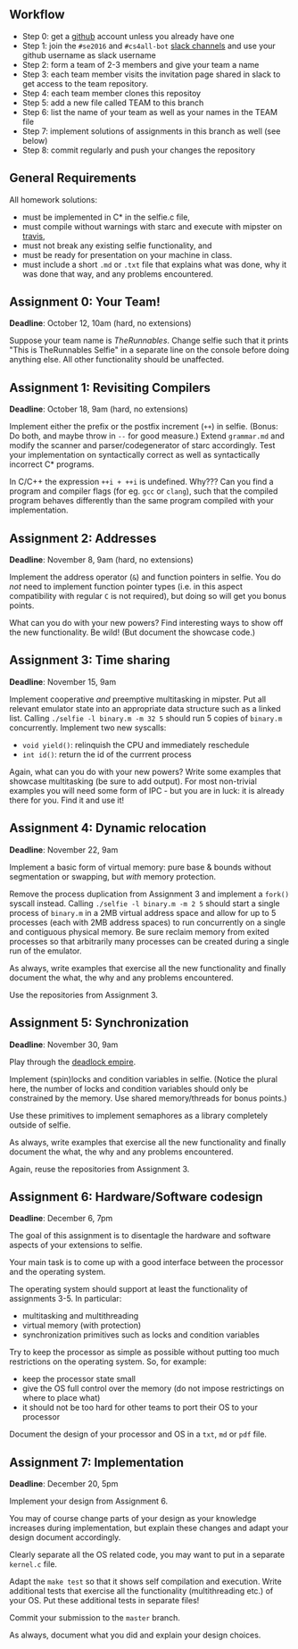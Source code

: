 Workflow
--------

* Step 0: get a [github](https://github.com) account unless you already have one
* Step 1: join the `#se2016` and `#cs4all-bot` [slack channels](https://cksystemsteaching.slack.com/signup) and use your github username as slack username
* Step 2: form a team of 2-3 members and give your team a name
* Step 3: each team member visits the invitation page shared in slack to get access to the team repository.
* Step 4: each team member clones this repositoy
* Step 5: add a new file called TEAM to this branch
* Step 6: list the name of your team as well as your names in the TEAM file
* Step 7: implement solutions of assignments in this branch as well (see below)
* Step 8: commit regularly and push your changes the repository

General Requirements
--------------------

All homework solutions:

* must be implemented in C\* in the selfie.c file,
* must compile without warnings with starc and execute with mipster on [travis](https://travis-ci.org/cksystemsteaching/CS4All),
* must not break any existing selfie functionality, and
* must be ready for presentation on your machine in class.
* must include a short `.md` or `.txt` file that explains what was done, why it was done that way, and any problems encountered.

Assignment 0: Your Team!
------------------------

__Deadline__: October 12, 10am (hard, no extensions)

Suppose your team name is *TheRunnables*. Change selfie such that it prints "This is TheRunnables Selfie" in a separate line on the console before doing anything else. All other functionality should be unaffected.

Assignment 1: Revisiting Compilers
----------------------------------

__Deadline__: October 18, 9am (hard, no extensions)

Implement either the prefix or the postfix increment (`++`) in selfie.
(Bonus: Do both, and maybe throw in `--` for good measure.)
Extend `grammar.md` and modify the scanner and parser/codegenerator of starc accordingly.
Test your implementation on syntactically correct as well as syntactically incorrect C\* programs.

In C/C++ the expression `++i + ++i` is undefined. Why???
Can you find a program and compiler flags (for eg. `gcc` or `clang`), such that the compiled program behaves differently than the same program compiled with your implementation.

Assignment 2: Addresses
----------------------------------
__Deadline__: November 8, 9am (hard, no extensions)

Implement the address operator (`&`) and function pointers in selfie.
You do *not* need to implement function pointer types (i.e. in this aspect compatibility with regular `C` is not required), but doing so will get you bonus points.

What can you do with your new powers? Find interesting ways to show off the new functionality. Be wild! (But document the showcase code.)

Assignment 3: Time sharing
----------------------------------
__Deadline__: November 15, 9am

Implement cooperative *and* preemptive multitasking in mipster.
Put all relevant emulator state into an appropriate data structure such as a linked list.
Calling `./selfie -l binary.m -m 32 5` should run 5 copies of `binary.m` concurrently.
Implement two new syscalls:
* `void yield()`: relinquish the CPU and immediately reschedule
* `int id()`: return the id of the currrent process

Again, what can you do with your new powers? Write some examples that showcase
multitasking (be sure to add output). For most non-trivial examples you will
need some form of IPC - but you are in luck: it is already there for you. Find
it and use it!


Assignment 4: Dynamic relocation
----------------------------------
__Deadline__: November 22, 9am

Implement a basic form of virtual memory: pure base & bounds without segmentation or
swapping, but *with* memory protection.

Remove the process duplication from Assignment 3 and implement a `fork()` syscall instead.
Calling `./selfie -l binary.m -m 2 5` should start a single process of `binary.m` in a 2MB virtual address space
and allow for up to 5 processes (each with 2MB address spaces) to run concurrently on a single and contiguous physical memory.
Be sure reclaim memory from exited processes so that arbitrarily many processes can be created during a single run of the emulator.

As always, write examples that exercise all the new functionality and finally document the what, the why and any problems encountered.

Use the repositories from Assignment 3.


Assignment 5: Synchronization
----------------------------------
__Deadline__: November 30, 9am

Play through the [deadlock empire](https://deadlockempire.github.io).

Implement (spin)locks and condition variables in selfie.
(Notice the plural here, the number of locks and condition variables should only be constrained by the memory.
Use shared memory/threads for bonus points.)

Use these primitives to implement semaphores as a library completely outside of selfie.

As always, write examples that exercise all the new functionality and finally document the what, the why and any problems encountered.

Again, reuse the repositories from Assignment 3.


Assignment 6: Hardware/Software codesign
----------------------------------------
__Deadline__: December 6, 7pm

The goal of this assignment is to disentagle the hardware and software aspects
of your extensions to selfie.

Your main task is to come up with a good interface between the processor and the operating system.

The operating system should support at least the functionality of assignments 3-5.
In particular:
* multitasking and multithreading
* virtual memory (with protection)
* synchronization primitives such as locks and condition variables

Try to keep the processor as simple as possible without putting too much
restrictions on the operating system. So, for example:
* keep the processor state small
* give the OS full control over the memory (do not impose restrictings on where to place what)
* it should not be too hard for other teams to port their OS to your processor

Document the design of your processor and OS in a `txt`, `md` or `pdf` file.


Assignment 7: Implementation
----------------------------
__Deadline__: December 20, 5pm

Implement your design from Assignment 6.

You may of course change parts of your design as your knowledge increases during implementation,
but explain these changes and adapt your design document accordingly.

Clearly separate all the OS related code, you may want to put in a separate `kernel.c` file.

Adapt the `make test` so that it shows self compilation and execution.
Write additional tests that exercise all the functionality (multithreading etc.) of your OS.
Put these additional tests in separate files!

Commit your submission to the `master` branch.

As always, document what you did and explain your design choices.
